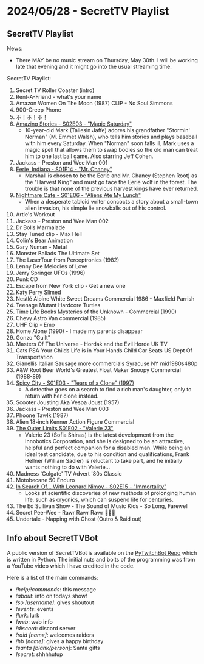 # 2024/05/28 - SecretTV Playlist

## SecretTV Playlist

News: 
- There MAY be no music stream on Thursday, May 30th.  I will be working late that evening and it might go into the usual streaming time.

SecretTV Playlist:
1. Secret TV Roller Coaster (intro)
2. Rent-A-Friend - what's your name
3. Amazon Women On The Moon (1987) CLIP - No Soul Simmons
4. 900-Creep Phone
5. ホ！ホ！ホ！
6. [Amazing Stories - S02E03 - "Magic Saturday"](https://en.wikipedia.org/wiki/Amazing_Stories_(1985_TV_series)#Season_2_(1986%E2%80%9387))
   - 10-year-old Mark (Taliesin Jaffe) adores his grandfather "Stormin' Norman" (M. Emmet Walsh), who tells him stories and plays baseball with him every Saturday. When "Norman" soon falls ill, Mark uses a magic spell that allows them to swap bodies so the old man can treat him to one last ball game.  Also starring Jeff Cohen.
7. Jackass - Preston and Wee Man 001
8. [Eerie, Indiana - S01E14 - "Mr. Chaney"](https://en.wikipedia.org/wiki/Eerie%2C_Indiana#Episodes)
   - Marshall is chosen to be the Eerie and Mr. Chaney (Stephen Root) as the "Harvest King" and must go face the Eerie wolf in the forest. The trouble is that none of the previous harvest kings have ever returned.
9. [Nightmare Cafe - S01E06 - "Aliens Ate My Lunch"](https://en.wikipedia.org/wiki/Nightmare_Cafe#Episodes)
   - When a desperate tabloid writer concocts a story about a small-town alien invasion, his simple lie snowballs out of his control.
10. Artie's Workout
11. Jackass - Preston and Wee Man 002
12. Dr Bolls Marmalade
13. Stay Tuned clip - Max Hell
14. Colin's Bear Animation
15. Gary Numan - Metal
16. Monster Ballads The Ultimate Set
17. The LaserTour from Perceptronics (1982)
18. Lenny Dee Melodies of Love
19. Jerry Springer UFOs (1996)
20. Punk CD
21. Escape from New York clip - Get a new one
22. Katy Perry Slimed
23. Nestlé Alpine White Sweet Dreams Commercial 1986 - Maxfield Parrish
24. Teenage Mutant Hardcore Turtles
25. Time Life Books Mysteries of the Unknown - Commercial (1990)
26. Chevy Astro Van commercial (1985)
27. UHF Clip - Emo
28. Home Alone (1990) - I made my parents disappear
29. Gonzo "Guilt"
30. Masters Of The Universe - Hordak and the Evil Horde UK TV
31. Cats PSA Your Childs Life is in Your Hands Child Car Seats US Dept Of Transportation
32. Gianellis Italian Sausage more commercials Syracuse NY mid1980s480p
33. A&W Root Beer World's Greatest Float Maker Snoopy Commercial (1988-89)
34. [Spicy City - S01E03 - "Tears of a Clone" (1997)](https://en.wikipedia.org/wiki/Spicy_City#Episodes)
    - A detective goes on a search to find a rich man's daughter, only to return with her clone instead.
35. Scooter Jousting Aka Vespa Joust (1957)
36. Jackass - Preston and Wee Man 003
37. Phoone Tawlk (1987)
38. Alien 18-inch Kenner Action Figure Commercial
42. [The Outer Limits S01E02 - "Valerie 23"](https://en.wikipedia.org/wiki/List_of_The_Outer_Limits_(1995_TV_series)_episodes#Season_1_(1995))
    - Valerie 23 (Sofia Shinas) is the latest development from the Innobotics Corporation, and she is designed to be an attractive, helpful and perfect companion for a disabled man. While being an ideal test candidate, due to his condition and qualifications, Frank Hellner (William Sadler) is reluctant to take part, and he initially wants nothing to do with Valerie...
39. Madness 'Colgate' TV Advert '80s Classic
40. Motobecane 50 Enduro
43. [In Search Of... With Leonard Nimoy - S02E15 - "Immortality"](https://en.wikipedia.org/wiki/In_Search_of..._(TV_series)#Season_2_(1977%E2%80%931978))
    - Looks at scientific discoveries of new methods of prolonging human life, such as cryonics, which can suspend life for centuries.
43. The Ed Sullivan Show - The Sound of Music Kids - So Long, Farewell
44. Secret Pee-Wee - Rawr Rawr Rawr 🐊🐊🐊
45. Undertale - Napping with Ghost (Outro & Raid out)


## Info about SecretTVBot

A public version of SecretTVBot is available on the [PyTwitchBot Repo](https://github.com/awbored/PyTwitchBot) which is written in Python.  The initial nuts and bolts of the programming was from a YouTube video which I have credited in the code.

Here is a list of the main commands:
- *!help/!commands*: this message
- *!about*: info on todays show!
- *!so [username]*: gives shoutout
- *!events*: events
- *!lurk*: lurk
- *!web*: web info
- *!discord*: discord server
- *!raid [name]*: welcomes raiders
- *!hb [name]*: gives a happy birthday
- *!santa [blank/person]*: Santa gifts
- *!secret*: shhhhutup

